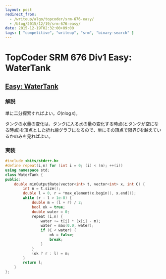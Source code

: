 ```yaml
---
layout: post
redirect_from:
  - /writeup/algo/topcoder/srm-676-easy/
  - /blog/2015/12/19/srm-676-easy/
date: 2015-12-19T02:32:00+09:00
tags: [ "competitive", "writeup", "srm", "binary-search" ]
---
```


# TopCoder SRM 676 Div1 Easy: WaterTank

## [Easy: WaterTank]()

### 解説

単に二分探索すればよい。$O(n \log x)$。

タンクの水量の変化は、タンクに入る水の量の変化する時点(とタンクが空になる時点)を頂点とした折れ線グラフになるので、単にその頂点で限界$C$を越えているかのみを見ればよい。

### 実装

``` c++
#include <bits/stdc++.h>
#define repeat(i,n) for (int i = 0; (i) < (n); ++(i))
using namespace std;
class WaterTank {
public:
    double minOutputRate(vector<int> t, vector<int> x, int C) {
        int n = t.size();
        double l = 0, r = *max_element(x.begin(), x.end());
        while (r - l > 1e-8) {
            double m = (l + r) / 2;
            bool ok = true;
            double water = 0;
            repeat (i,n) {
                water += t[i] * (x[i] - m);
                water = max(0.0, water);
                if (C < water) {
                    ok = false;
                    break;
                }
            }
            (ok ? r : l) = m;
        }
        return l;
    }
};
```
